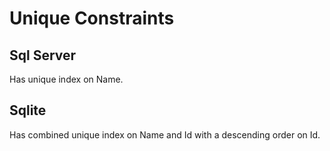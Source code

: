# Unique Constraints
## Sql Server
Has unique index on Name.  
## Sqlite
Has combined unique index on Name and Id with a descending order on Id.  
